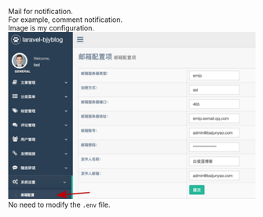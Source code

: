 Mail for notification.  
For example, comment notification.  
Image is my configuration.  
![邮箱配置](./images/3.jpg)  
No need to modify the `.env` file.  